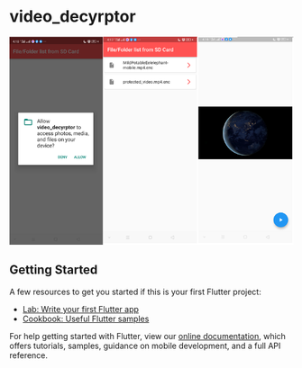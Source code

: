 # video_decyrptor

<img src="https://github.com/naimurhasan/flutter-video-decrypt-app/blob/main/screenshot.png?raw=true" width="600">

## Getting Started


A few resources to get you started if this is your first Flutter project:

- [Lab: Write your first Flutter app](https://flutter.dev/docs/get-started/codelab)
- [Cookbook: Useful Flutter samples](https://flutter.dev/docs/cookbook)

For help getting started with Flutter, view our
[online documentation](https://flutter.dev/docs), which offers tutorials,
samples, guidance on mobile development, and a full API reference.
